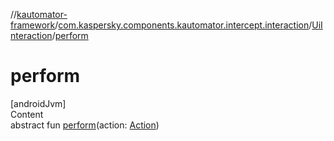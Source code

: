 //[kautomator-framework](../../index.md)/[com.kaspersky.components.kautomator.intercept.interaction](../index.md)/[UiInteraction](index.md)/[perform](perform.md)



# perform  
[androidJvm]  
Content  
abstract fun [perform](perform.md)(action: [Action](index.md))  



